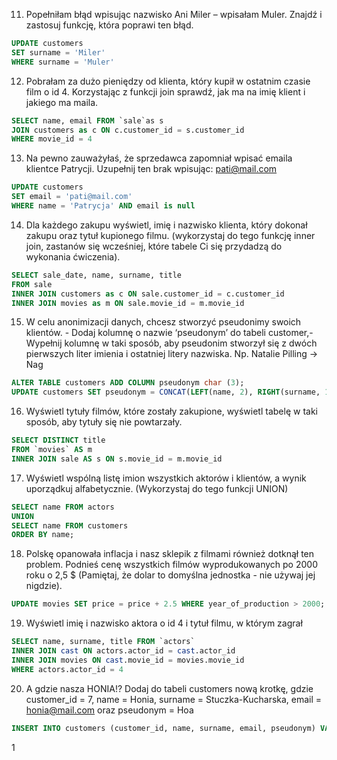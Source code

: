 11. Popełniłam błąd wpisując nazwisko Ani Miler – wpisałam Muler. Znajdź i zastosuj funkcję, która poprawi ten błąd.

```sql
UPDATE customers
SET surname = 'Miler'
WHERE surname = 'Muler'
```

12. Pobrałam za dużo pieniędzy od klienta, który kupił w ostatnim czasie film o id 4. Korzystając z funkcji join sprawdź, jak ma na imię klient i jakiego ma maila.

```sql
SELECT name, email FROM `sale`as s
JOIN customers as c ON c.customer_id = s.customer_id
WHERE movie_id = 4
```

13. Na pewno zauważyłaś, że sprzedawca zapomniał wpisać emaila klientce Patrycji. Uzupełnij ten brak wpisując: pati@mail.com
```sql
UPDATE customers
SET email = 'pati@mail.com'
WHERE name = 'Patrycja' AND email is null
```

14. Dla każdego zakupu wyświetl, imię i nazwisko klienta, który dokonał zakupu oraz tytuł kupionego filmu. (wykorzystaj do tego funkcję inner join, zastanów się wcześniej, które tabele Ci się przydadzą do wykonania ćwiczenia).

```sql
SELECT sale_date, name, surname, title 
FROM sale 
INNER JOIN customers as c ON sale.customer_id = c.customer_id
INNER JOIN movies as m ON sale.movie_id = m.movie_id
```

15. W celu anonimizacji danych, chcesz stworzyć pseudonimy swoich klientów. - Dodaj kolumnę o nazwie ‘pseudonym’ do tabeli customer,- Wypełnij kolumnę w taki sposób, aby pseudonim stworzył się z dwóch pierwszych liter imienia i ostatniej litery nazwiska. Np. Natalie Pilling → Nag

```sql
ALTER TABLE customers ADD COLUMN pseudonym char (3);
UPDATE customers SET pseudonym = CONCAT(LEFT(name, 2), RIGHT(surname, 1));
```

16. Wyświetl tytuły filmów, które zostały zakupione, wyświetl tabelę w taki sposób, aby tytuły się nie powtarzały.

```sql
SELECT DISTINCT title
FROM `movies` AS m
INNER JOIN sale AS s ON s.movie_id = m.movie_id
```

17. Wyświetl wspólną listę imion wszystkich aktorów i klientów, a wynik uporządkuj alfabetycznie. (Wykorzystaj do tego funkcji UNION)
```sql
SELECT name FROM actors
UNION
SELECT name FROM customers
ORDER BY name;
```

18. Polskę opanowała inflacja i nasz sklepik z filmami również dotknął ten problem. Podnieś cenę wszystkich filmów wyprodukowanych po 2000 roku o 2,5 $ (Pamiętaj, że dolar to domyślna jednostka - nie używaj jej nigdzie).
```sql
UPDATE movies SET price = price + 2.5 WHERE year_of_production > 2000;
```

19. Wyświetl imię i nazwisko aktora o id 4 i tytuł filmu, w którym zagrał

```sql
SELECT name, surname, title FROM `actors`
INNER JOIN cast ON actors.actor_id = cast.actor_id
INNER JOIN movies ON cast.movie_id = movies.movie_id
WHERE actors.actor_id = 4
```

20. A gdzie nasza HONIA!? Dodaj do tabeli customers nową krotkę, gdzie customer_id = 7, name = Honia, surname = Stuczka-Kucharska, email = [honia@mail.com](mailto:honia@mail.com) oraz pseudonym = Hoa

```sql
INSERT INTO customers (customer_id, name, surname, email, pseudonym) VALUES (7, 'Honia', 'Stuczka-Kucharska', 'honia@mail.com', 'Hoa')
```

1
